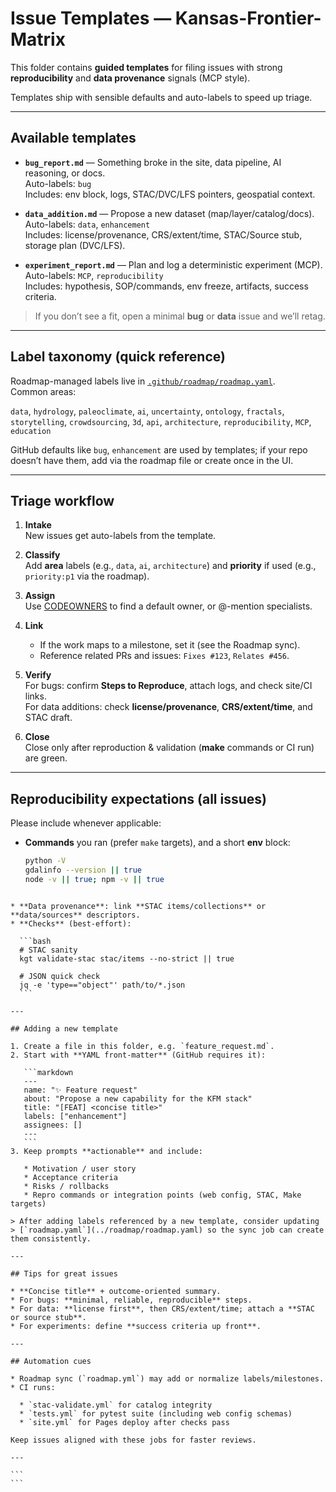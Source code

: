 # Issue Templates — Kansas-Frontier-Matrix

This folder contains **guided templates** for filing issues with strong
**reproducibility** and **data provenance** signals (MCP style).

Templates ship with sensible defaults and auto-labels to speed up triage.

---

## Available templates

- **`bug_report.md`** — Something broke in the site, data pipeline, AI reasoning, or docs.  
  Auto-labels: `bug`  
  Includes: env block, logs, STAC/DVC/LFS pointers, geospatial context.

- **`data_addition.md`** — Propose a new dataset (map/layer/catalog/docs).  
  Auto-labels: `data`, `enhancement`  
  Includes: license/provenance, CRS/extent/time, STAC/Source stub, storage plan (DVC/LFS).

- **`experiment_report.md`** — Plan and log a deterministic experiment (MCP).  
  Auto-labels: `MCP`, `reproducibility`  
  Includes: hypothesis, SOP/commands, env freeze, artifacts, success criteria.

> If you don’t see a fit, open a minimal **bug** or **data** issue and we’ll retag.

---

## Label taxonomy (quick reference)

Roadmap-managed labels live in [`.github/roadmap/roadmap.yaml`](../roadmap/roadmap.yaml).  
Common areas:

`data`, `hydrology`, `paleoclimate`, `ai`, `uncertainty`, `ontology`, `fractals`,  
`storytelling`, `crowdsourcing`, `3d`, `api`, `architecture`, `reproducibility`, `MCP`, `education`

GitHub defaults like `bug`, `enhancement` are used by templates; if your repo
doesn’t have them, add via the roadmap file or create once in the UI.

---

## Triage workflow

1. **Intake**  
   New issues get auto-labels from the template.

2. **Classify**  
   Add **area** labels (e.g., `data`, `ai`, `architecture`) and **priority** if used
   (e.g., `priority:p1` via the roadmap).

3. **Assign**  
   Use [CODEOWNERS](../CODEOWNERS) to find a default owner, or @-mention specialists.

4. **Link**  
   - If the work maps to a milestone, set it (see the Roadmap sync).  
   - Reference related PRs and issues: `Fixes #123`, `Relates #456`.

5. **Verify**  
   For bugs: confirm **Steps to Reproduce**, attach logs, and check site/CI links.  
   For data additions: check **license/provenance**, **CRS/extent/time**, and STAC draft.

6. **Close**  
   Close only after reproduction & validation (**make** commands or CI run) are green.

---

## Reproducibility expectations (all issues)

Please include whenever applicable:

- **Commands** you ran (prefer `make` targets), and a short **env** block:
  ```bash
  python -V
  gdalinfo --version || true
  node -v || true; npm -v || true
````

* **Data provenance**: link **STAC items/collections** or **data/sources** descriptors.
* **Checks** (best-effort):

  ```bash
  # STAC sanity
  kgt validate-stac stac/items --no-strict || true

  # JSON quick check
  jq -e 'type=="object"' path/to/*.json
  ```

---

## Adding a new template

1. Create a file in this folder, e.g. `feature_request.md`.
2. Start with **YAML front-matter** (GitHub requires it):

   ```markdown
   ---
   name: "✨ Feature request"
   about: "Propose a new capability for the KFM stack"
   title: "[FEAT] <concise title>"
   labels: ["enhancement"]
   assignees: []
   ---
   ```
3. Keep prompts **actionable** and include:

   * Motivation / user story
   * Acceptance criteria
   * Risks / rollbacks
   * Repro commands or integration points (web config, STAC, Make targets)

> After adding labels referenced by a new template, consider updating
> [`roadmap.yaml`](../roadmap/roadmap.yaml) so the sync job can create them consistently.

---

## Tips for great issues

* **Concise title** + outcome-oriented summary.
* For bugs: **minimal, reliable, reproducible** steps.
* For data: **license first**, then CRS/extent/time; attach a **STAC or source stub**.
* For experiments: define **success criteria up front**.

---

## Automation cues

* Roadmap sync (`roadmap.yml`) may add or normalize labels/milestones.
* CI runs:

  * `stac-validate.yml` for catalog integrity
  * `tests.yml` for pytest suite (including web config schemas)
  * `site.yml` for Pages deploy after checks pass

Keep issues aligned with these jobs for faster reviews.

---

```
```
